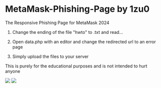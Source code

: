 # MetaMask-Phishing-Page by 1zu0
The Responsive Phishing Page for MetaMask 2024

1. Change the ending of the file "hwto" to .txt and read...

2. Open data.php with an editor and change the redirected url to an error page

3. Simply upload the files to your server

This is purely for the educational purposes and is not intended to hurt anyone

<img src="https://i.imgur.com/m4zR348.png">

<img src="https://i.imgur.com/ptjM31t.jpeg">
